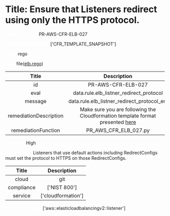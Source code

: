 



# Title: Ensure that Listeners redirect using only the HTTPS protocol.


***<font color="white">Master Test Id:</font>*** PR-AWS-CFR-ELB-027

***<font color="white">Master Snapshot Id:</font>*** ['CFR_TEMPLATE_SNAPSHOT']

***<font color="white">type:</font>*** rego

***<font color="white">rule:</font>*** file([elb.rego])  
  
  
  
  

|Title|Description|
| :---: | :---: |
|id|PR-AWS-CFR-ELB-027|
|eval|data.rule.elb_listner_redirect_protocol|
|message|data.rule.elb_listner_redirect_protocol_err|
|remediationDescription|Make sure you are following the Cloudformation template format presented <a href='https://docs.aws.amazon.com/AWSCloudFormation/latest/UserGuide/aws-properties-ec2-elb.html' target='_blank'>here</a>|
|remediationFunction|PR_AWS_CFR_ELB_027.py|


***<font color="white">Severity:</font>*** High

***<font color="white">Description:</font>*** Listeners that use default actions including RedirectConfigs must set the protocol to HTTPS on those RedirectConfigs.  
  
  

|Title|Description|
| :---: | :---: |
|cloud|git|
|compliance|['NIST 800']|
|service|['cloudformation']|


***<font color="white">Resource Types:</font>*** ['aws::elasticloadbalancingv2::listener']


[elb.rego]: https://github.com/prancer-io/prancer-compliance-test/tree/master/aws/iac/elb.rego
